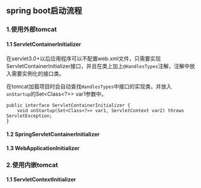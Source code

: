 ## spring boot启动流程

### 1.使用外部tomcat

#### 1.1 ServletContainerInitializer

在servlet3.0+以后应用程序可以不配置web.xml文件，只需要实现ServletContainerInitializer接口，并且在类上加上`@HandlesTypes`注解，注解中放入需要实例化的接口类。

在tomcat加载项目时会自动查找`HandlesTypes`中接口的实现类，并放入`onStartup`的Set<Class<?>> var1参数中。


	public interface ServletContainerInitializer {
	    void onStartup(Set<Class<?>> var1, ServletContext var2) throws ServletException;
	}

#### 1.2 SpringServletContainerInitializer

#### 1.3 WebApplicationInitializer

### 2.使用内嵌tomcat


#### 1.1 ServletContextInitializer
